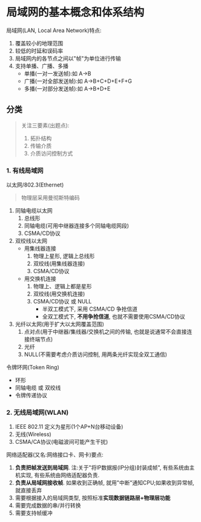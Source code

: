 # 局域网的基本概念和体系结构

局域网(LAN, Local Area Network)特点:

1. 覆盖较⼩的地理范围
2. 较低的时延和误码率
3. 局域⽹内的各节点之间以"帧"为单位进⾏传输
4. ⽀持单播、⼴播、多播
   - 单播(⼀对⼀发送帧):如 A→B
   - ⼴播(⼀对全部发送帧):如 A→B+C+D+E+F+G
   - 多播(⼀对部分发送帧):如 A→B+D+E

## 分类

> 关注三要素(出题点):
>
> 1. 拓扑结构
> 2. 传输介质
> 3. 介质访问控制⽅式

### 1. 有线局域网

以太网/802.3(Ethernet)

> 物理层采⽤曼彻斯特编码

1. 同轴电缆以太⽹
   1. 总线形
   2. 同轴电缆(可⽤中继器连接多个同轴电缆⽹段)
   3. CSMA/CD协议
2. 双绞线以太⽹
   - ⽤集线器连接
     1. 物理上星形, 逻辑上总线形
     2. 双绞线(⽤集线器连接)
     3. CSMA/CD协议
   - 用交换机连接
     1. 物理上、逻辑上都是星形
     2. 双绞线(⽤交换机连接)
     3. CSMA/CD协议 或 NULL
        - 半双⼯模式下, 采⽤ CSMA/CD 争抢信道
        - 全双⼯模式下, **不⽤争抢信道**, 也就不需要使⽤CSMA/CD协议
3. 光纤以太⽹(⽤于扩⼤以太⽹覆盖范围)
   1. 点对点(⽤于中继器/集线器/交换机之间的传输, 也就是说通常不会直接连接终端节点)
   2. 光纤
   3. NULL(不需要考虑介质访问控制, ⽤两条光纤实现全双⼯通信)

令牌环网(Token Ring)

- 环形
- 同轴电缆 或 双绞线
- 令牌传递协议

### 2. 无线局域网(WLAN)

1. IEEE 802.11 定义为星形(1个AP+N台移动设备)
2. ⽆线(Wireless)
3. CSMA/CA协议(电磁波间可能产生干扰)

⽹络适配器(⼜名:⽹络接⼝卡、⽹卡)要点:

1. **负责把帧发送到局域⽹**. 注:关于"将IP数据报(IP分组)封装成帧", 有些系统由主机实现, 有些系统由⽹络适配器负责.
2. **负责从局域⽹接收帧**. 如果收到正确帧, 就⽤"中断"通知CPU;如果收到异常帧, 就直接丢弃
3. 需要根据接⼊的局域⽹类型, 按照标准**实现数据链路层+物理层功能**
4. 需要完成数据的串/并⾏转换
5. 需要⽀持帧缓冲
